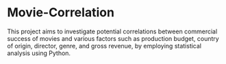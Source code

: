 # Movie-Correlation
This project aims to investigate potential correlations between commercial success of movies and various factors such as production budget, country of origin, director, genre, and gross revenue, by employing statistical analysis using Python.
